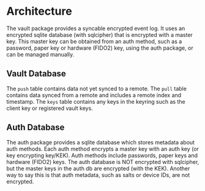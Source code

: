 # Architecture

The vault package provides a syncable encrypted event log. It uses an encrypted sqlite database (with sqlcipher) that is encrypted with a master key.
This master key can be obtained from an auth method, such as a password, paper key or hardware (FIDO2) key, using the auth package, or can be managed manually.

## Vault Database

The `push` table contains data not yet synced to a remote.
The `pull` table contains data synced from a remote and includes a remote index and timestamp.
The `keys` table contains any keys in the keyring such as the client key or registered vault keys.

## Auth Database

The auth package provides a sqlite database which stores metadata about auth methods.
Each auth method encrypts a master key with an auth key (or key encrypting key/KEK).
Auth methods include passwords, paper keys and hardware (FIDO2) keys.
The auth database is NOT encrypted with sqlcipher, but the master keys in the auth db are encrypted (with the KEK).
Another way to say this is that auth metadata, such as salts or device IDs, are not encrypted.

